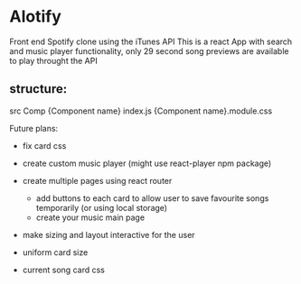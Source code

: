 # Alotify

Front end Spotify clone using the iTunes API
This is a react App with search and music player functionality, only 29 second song previews are available to play throught the API

## structure:

src
    Comp
        {Component name}
            index.js
            {Component name}.module.css



Future plans:

- fix card css
- create custom music player (might use react-player npm package)
- create multiple pages using react router
    - add buttons to each card to allow user to save favourite songs temporarily (or using local storage)
    - create your music main page
- make sizing and layout interactive for the user

- uniform card size
- current song card css